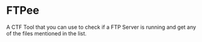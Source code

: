 # FTPee
A CTF Tool that you can use to check if a FTP Server is running and get any of the files mentioned in the list.
